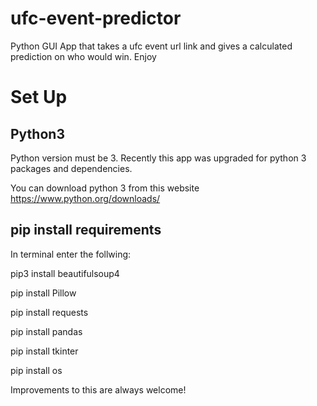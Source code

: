# ufc-event-predictor
Python GUI App that takes a ufc event url link and gives a calculated prediction on who would win. Enjoy

# Set Up

## Python3

Python version must be 3. Recently this app was upgraded for python 3 packages and dependencies. 

You can download python 3 from this website https://www.python.org/downloads/

## pip install requirements

In terminal enter the follwing: 

pip3 install beautifulsoup4

pip install Pillow

pip install requests

pip install pandas

pip install tkinter

pip install os

Improvements to this are always welcome!





